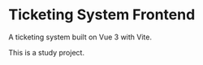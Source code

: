 # Ticketing System Frontend

A ticketing system built on Vue 3 with Vite.

This is a study project.
